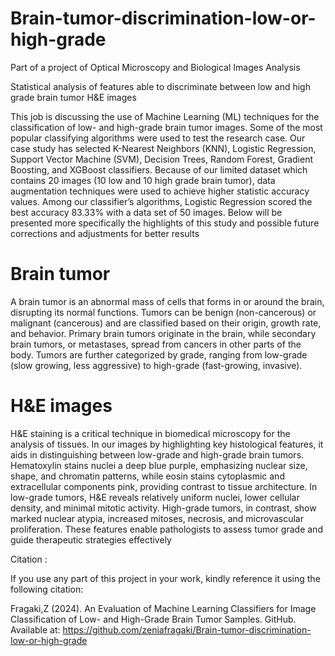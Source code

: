 # Brain-tumor-discrimination-low-or-high-grade

 Part of a project of Optical Microscopy and Biological Images Analysis

 Statistical analysis of features able to discriminate between low and high grade brain tumor H&amp;E images

 This job is discussing the use of Machine Learning (ML) techniques for the classification of low- and high-grade brain tumor images. 
 Some of the most popular classifying algorithms were used to test the research case. Our case study has selected K-Nearest Neighbors (KNN), Logistic Regression, Support Vector Machine (SVM), Decision Trees, Random 
 Forest, Gradient Boosting, and XGBoost classifiers. Because of our limited dataset which contains 20 images (10 low and 10 high grade brain tumor), data augmentation techniques were used to achieve higher 
 statistic accuracy values. 
 Among our classifier’s algorithms, Logistic Regression scored the best accuracy 83.33% with a data set of 50 images. Below will be presented more specifically the highlights of this study and possible future 
 corrections and adjustments for better results


# Brain tumor


A brain tumor is an abnormal mass of cells that forms in or around the brain, disrupting its normal functions. Tumors can be benign (non-cancerous) or malignant (cancerous) and are classified based on their origin, growth rate, and behavior.
Primary brain tumors originate in the brain, while secondary brain tumors, or metastases, spread from cancers in other parts of the body. Tumors are further categorized by grade, ranging from low-grade (slow growing, less aggressive) to high-grade (fast-growing, invasive).

# H&E images


H&E staining is a critical technique in biomedical microscopy for the analysis of tissues. In our images by highlighting key histological features, it aids in distinguishing between low-grade and high-grade brain tumors. Hematoxylin stains nuclei a deep blue purple, emphasizing nuclear size, shape, and chromatin patterns, while eosin stains cytoplasmic and extracellular components pink, providing contrast to tissue architecture.
In low-grade tumors, H&E reveals relatively uniform nuclei, lower cellular density, and minimal mitotic activity. High-grade tumors, in contrast, show marked nuclear atypia, increased mitoses, necrosis, and microvascular proliferation. These features enable pathologists to assess tumor grade and guide therapeutic strategies effectively

Citation :


If you use any part of this project in your work, kindly reference it using the following citation:

Fragaki,Z (2024). An Evaluation of Machine Learning Classifiers for Image Classification of Low- and High-Grade Brain Tumor Samples. GitHub. Available at: https://github.com/zeniafragaki/Brain-tumor-discrimination-low-or-high-grade
